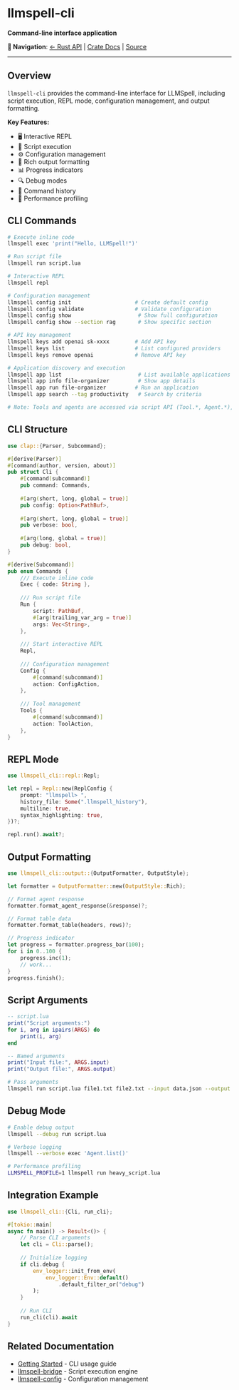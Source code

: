# llmspell-cli

**Command-line interface application**

**🔗 Navigation**: [← Rust API](README.md) | [Crate Docs](https://docs.rs/llmspell-cli) | [Source](../../../../llmspell-cli)

---

## Overview

`llmspell-cli` provides the command-line interface for LLMSpell, including script execution, REPL mode, configuration management, and output formatting.

**Key Features:**
- 🖥️ Interactive REPL
- 📜 Script execution
- ⚙️ Configuration management
- 🎨 Rich output formatting
- 📊 Progress indicators
- 🔍 Debug modes
- 📝 Command history
- 🚀 Performance profiling

## CLI Commands

```bash
# Execute inline code
llmspell exec 'print("Hello, LLMSpell!")'

# Run script file
llmspell run script.lua

# Interactive REPL
llmspell repl

# Configuration management
llmspell config init                    # Create default config
llmspell config validate                # Validate configuration
llmspell config show                     # Show full configuration
llmspell config show --section rag       # Show specific section

# API key management
llmspell keys add openai sk-xxxx        # Add API key
llmspell keys list                      # List configured providers
llmspell keys remove openai             # Remove API key

# Application discovery and execution
llmspell app list                        # List available applications
llmspell app info file-organizer         # Show app details
llmspell app run file-organizer         # Run an application
llmspell app search --tag productivity   # Search by criteria

# Note: Tools and agents are accessed via script API (Tool.*, Agent.*), not CLI commands
```

## CLI Structure

```rust
use clap::{Parser, Subcommand};

#[derive(Parser)]
#[command(author, version, about)]
pub struct Cli {
    #[command(subcommand)]
    pub command: Commands,
    
    #[arg(short, long, global = true)]
    pub config: Option<PathBuf>,
    
    #[arg(short, long, global = true)]
    pub verbose: bool,
    
    #[arg(long, global = true)]
    pub debug: bool,
}

#[derive(Subcommand)]
pub enum Commands {
    /// Execute inline code
    Exec { code: String },
    
    /// Run script file
    Run { 
        script: PathBuf,
        #[arg(trailing_var_arg = true)]
        args: Vec<String>,
    },
    
    /// Start interactive REPL
    Repl,
    
    /// Configuration management
    Config {
        #[command(subcommand)]
        action: ConfigAction,
    },
    
    /// Tool management
    Tools {
        #[command(subcommand)]
        action: ToolAction,
    },
}
```

## REPL Mode

```rust
use llmspell_cli::repl::Repl;

let repl = Repl::new(ReplConfig {
    prompt: "llmspell> ",
    history_file: Some(".llmspell_history"),
    multiline: true,
    syntax_highlighting: true,
})?;

repl.run().await?;
```

## Output Formatting

```rust
use llmspell_cli::output::{OutputFormatter, OutputStyle};

let formatter = OutputFormatter::new(OutputStyle::Rich);

// Format agent response
formatter.format_agent_response(&response)?;

// Format table data
formatter.format_table(headers, rows)?;

// Progress indicator
let progress = formatter.progress_bar(100);
for i in 0..100 {
    progress.inc(1);
    // work...
}
progress.finish();
```

## Script Arguments

```lua
-- script.lua
print("Script arguments:")
for i, arg in ipairs(ARGS) do
    print(i, arg)
end

-- Named arguments
print("Input file:", ARGS.input)
print("Output file:", ARGS.output)
```

```bash
# Pass arguments
llmspell run script.lua file1.txt file2.txt --input data.json --output result.json
```

## Debug Mode

```bash
# Enable debug output
llmspell --debug run script.lua

# Verbose logging
llmspell --verbose exec 'Agent.list()'

# Performance profiling
LLMSPELL_PROFILE=1 llmspell run heavy_script.lua
```

## Integration Example

```rust
use llmspell_cli::{Cli, run_cli};

#[tokio::main]
async fn main() -> Result<()> {
    // Parse CLI arguments
    let cli = Cli::parse();
    
    // Initialize logging
    if cli.debug {
        env_logger::init_from_env(
            env_logger::Env::default()
                .default_filter_or("debug")
        );
    }
    
    // Run CLI
    run_cli(cli).await
}
```

## Related Documentation

- [Getting Started](../../getting-started.md) - CLI usage guide
- [llmspell-bridge](llmspell-bridge.md) - Script execution engine
- [llmspell-config](llmspell-config.md) - Configuration management